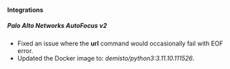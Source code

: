 
#### Integrations

##### Palo Alto Networks AutoFocus v2

- Fixed an issue where the **url** command would occasionally fail with EOF error.
- Updated the Docker image to: *demisto/python3:3.11.10.111526*.